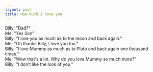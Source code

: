 ```yaml
--- 
layout: post
title: How much I love you
---
```

Billy: "Dad?"<br />Me: "Yes Son"<br />Billy: "I love you as much as to the moon and back again."<br />Me: "Oh thanks Billy, I love you too."<br />Billy: "I love Mummy as much as to Pluto and back again one thousand times."<br />Me: "Wow that's a lot. Why do you love Mummy so much more?"<br />Billy: "I don't like the look of you."
